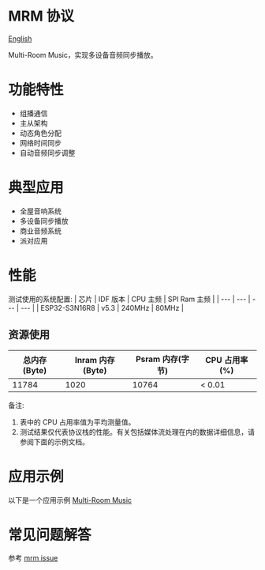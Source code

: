 # MRM 协议
[English](../en/MRM_README.md)

Multi-Room Music，实现多设备音频同步播放。

# 功能特性

- 组播通信
- 主从架构
- 动态角色分配
- 网络时间同步
- 自动音频同步调整

# 典型应用

- 全屋音响系统
- 多设备同步播放
- 商业音频系统
- 派对应用

# 性能

测试使用的系统配置:
|      芯片       | IDF 版本     | CPU 主频       | SPI Ram 主频       |
|       ---      |      ---     |      ---      |        ---        |
|  ESP32-S3N16R8 |      v5.3    |     240MHz    |       80MHz       |

## 资源使用

| 总内存(Byte)       | Inram 内存(Byte)    | Psram 内存(字节)    | CPU 占用率(%)   |
|        ---        |         ---        |         ---        |       ---      |
|       11784       |         1020       |        10764       |     < 0.01     |

备注:
1) 表中的 CPU 占用率值为平均测量值。
2) 测试结果仅代表协议栈的性能。有关包括媒体流处理在内的数据详细信息，请参阅下面的示例文档。

# 应用示例

以下是一个应用示例 [Multi-Room Music](https://github.com/espressif/esp-adf/tree/master/examples/advanced_examples/multi-room)

# 常见问题解答

参考 [mrm issue](https://github.com/espressif/esp-adf/issues?q=is%3Aissue%20mrm)
